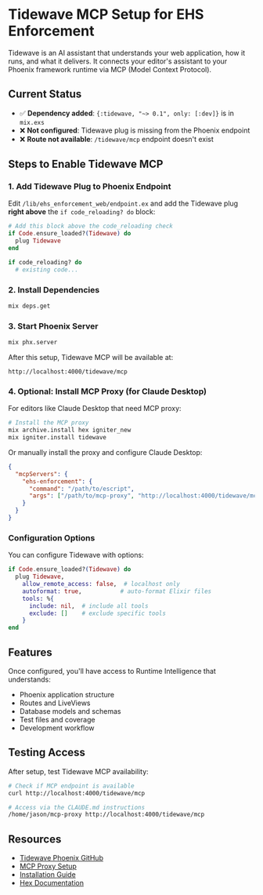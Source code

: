 # Tidewave MCP Setup for EHS Enforcement

Tidewave is an AI assistant that understands your web application, how it runs, and what it delivers. It connects your editor's assistant to your Phoenix framework runtime via MCP (Model Context Protocol).

## Current Status
- ✅ **Dependency added**: `{:tidewave, "~> 0.1", only: [:dev]}` is in `mix.exs`
- ❌ **Not configured**: Tidewave plug is missing from the Phoenix endpoint
- ❌ **Route not available**: `/tidewave/mcp` endpoint doesn't exist

## Steps to Enable Tidewave MCP

### 1. Add Tidewave Plug to Phoenix Endpoint

Edit `/lib/ehs_enforcement_web/endpoint.ex` and add the Tidewave plug **right above** the `if code_reloading? do` block:

```elixir
# Add this block above the code_reloading check
if Code.ensure_loaded?(Tidewave) do
  plug Tidewave
end

if code_reloading? do
  # existing code...
```

### 2. Install Dependencies

```bash
mix deps.get
```

### 3. Start Phoenix Server

```bash
mix phx.server
```

After this setup, Tidewave MCP will be available at:
```
http://localhost:4000/tidewave/mcp
```

### 4. Optional: Install MCP Proxy (for Claude Desktop)

For editors like Claude Desktop that need MCP proxy:

```bash
# Install the MCP proxy
mix archive.install hex igniter_new
mix igniter.install tidewave
```

Or manually install the proxy and configure Claude Desktop:

```json
{
  "mcpServers": {
    "ehs-enforcement": {
      "command": "/path/to/escript",
      "args": ["/path/to/mcp-proxy", "http://localhost:4000/tidewave/mcp"]
    }
  }
}
```

### Configuration Options

You can configure Tidewave with options:

```elixir
if Code.ensure_loaded?(Tidewave) do
  plug Tidewave, 
    allow_remote_access: false,  # localhost only
    autoformat: true,           # auto-format Elixir files
    tools: %{
      include: nil,  # include all tools
      exclude: []    # exclude specific tools
    }
end
```

## Features

Once configured, you'll have access to Runtime Intelligence that understands:
- Phoenix application structure
- Routes and LiveViews
- Database models and schemas
- Test files and coverage
- Development workflow

## Testing Access

After setup, test Tidewave MCP availability:

```bash
# Check if MCP endpoint is available
curl http://localhost:4000/tidewave/mcp

# Access via the CLAUDE.md instructions
/home/jason/mcp-proxy http://localhost:4000/tidewave/mcp
```

## Resources

- [Tidewave Phoenix GitHub](https://github.com/tidewave-ai/tidewave_phoenix)
- [MCP Proxy Setup](https://github.com/tidewave-ai/tidewave_phoenix/blob/main/pages/guides/mcp_proxy.md)
- [Installation Guide](https://github.com/tidewave-ai/tidewave_phoenix/blob/main/pages/installation.md)
- [Hex Documentation](https://hexdocs.pm/tidewave/installation.html)
